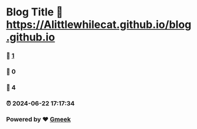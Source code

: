 # Blog Title :link: https://Alittlewhilecat.github.io/blog.github.io 
### :page_facing_up: [1](https://Alittlewhilecat.github.io/blog.github.io/tag.html) 
### :speech_balloon: 0 
### :hibiscus: 4 
### :alarm_clock: 2024-06-22 17:17:34 
### Powered by :heart: [Gmeek](https://github.com/Meekdai/Gmeek)

